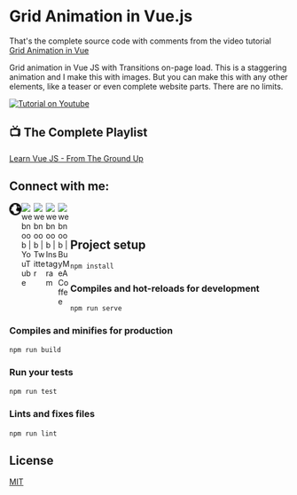 # Grid Animation in Vue.js

That's the complete source code with comments from the video tutorial [Grid Animation in Vue](https://youtu.be/GGBojjSr_1A)

Grid animation in Vue JS with Transitions on-page load. This is a staggering animation and I make this with images. But you can make this with any other elements, like a teaser or even complete website parts. There are no limits.

[![Tutorial on Youtube](http://img.youtube.com/vi/GGBojjSr_1A/0.jpg)](https://youtu.be/GGBojjSr_1A)

## 📺 The Complete Playlist

[Learn Vue JS - From The Ground Up](https://www.youtube.com/playlist?list=PLINmvGGUwYc3fsN0ba_ZSZE0ywDeS0cd2)

## Connect with me:

[<img align="left" alt="weboob.dev" width="22px" src="https://raw.githubusercontent.com/iconic/open-iconic/master/svg/globe.svg" />][website]
[<img align="left" alt="webnoob | YouTube" width="22px" src="https://cdn.jsdelivr.net/npm/simple-icons@v3/icons/youtube.svg" />][youtube]
[<img align="left" alt="webnoob | Twitter" width="22px" src="https://cdn.jsdelivr.net/npm/simple-icons@v3/icons/twitter.svg" />][twitter]
[<img align="left" alt="webnoob | Instagram" width="22px" src="https://cdn.jsdelivr.net/npm/simple-icons@v3/icons/instagram.svg" />][instagram]
[<img align="left" alt="webnoob | BuyMeACoffee" width="22px" src="https://cdn.jsdelivr.net/npm/simple-icons@3.3.0/icons/buymeacoffee.svg" />][buymeacoffee]
<br>
<br>

## Project setup
```
npm install
```

### Compiles and hot-reloads for development
```
npm run serve
```

### Compiles and minifies for production
```
npm run build
```

### Run your tests
```
npm run test
```

### Lints and fixes files
```
npm run lint
```

## License

[MIT](LICENSE)


[website]: https://webnoob.dev
[twitter]: https://twitter.com/webnoobcodes
[youtube]: https://youtube.com/webnoob
[instagram]: https://instagram.com/webnoobcodes
[buymeacoffee]: https://www.buymeacoffee.com/webnoob